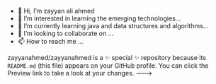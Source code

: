 - 👋 Hi, I’m zayyan ali ahmed
- 👀 I’m interested in learning the emerging technologies...
- 🌱 I’m currently learning java and data structures and algorithms...
- 💞️ I’m looking to collaborate on ...
- 📫 How to reach me ...

zayyanahmed/zayyanahmed is a ✨ special ✨ repository because its `README.md` (this file) appears on your GitHub profile.
You can click the Preview link to take a look at your changes.
--->
